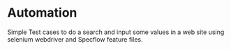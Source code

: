 # Automation

Simple Test cases to do a search and input some values in a web site using selenium webdriver and Specflow feature files.
